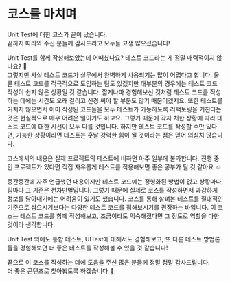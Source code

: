 # 코스를 마치며

Unit Test에 대한 코스가 끝이 났습니다.   
끝까지 따라와 주신 분들께 감사드리고 모두들 고생 많으셨습니다! <br>

Unit Test를 함께 작성해보았는데 어떠셨나요? 테스트 코드라는 게 정말 매력적이지 않나요? 🙌    
그렇지만 사실 테스트 코드가 실무에서 완벽하게 사용되기는 많이 어렵다고 합니다. 물론 테스트 코드를 적극적으로 도입하는 팀도 있겠지만 대부분의 경우에는 테스트 코드 작성이 쉽지 않은 상황일 것 같습니다. 짧게나마 경험해보신 것처럼 테스트 코드를 작성하는 데에는 시간도 오래 걸리고 신경 써야 할 부분도 많기 때문이겠지요. 또한 테스트를 거치지 않으면서 이미 작성된 코드들을 모두 테스트가 가능하도록 리팩토링을 거친다는 것은 현실적으로 매우 어려운 일이기도 하고요. 그렇기 때문에 각자 처한 상황에 따라 테스트 코드에 대한 시선이 모두 다를 것입니다. 하지만 테스트 코드를 작성할 수만 있다면, 가능한 상황이라면 테스트는 훗날 강력한 힘이 될 것이라는 점은 믿어 의심치 않습니다. <br>

코스에서의 내용은 실제 프로젝트의 테스트에 비하면 아주 일부에 불과합니다. 진행 중인 프로젝트가 있다면 직접 자유롭게 테스트를 적용해보면 좋은 공부가 될 것 같아요 ☺️ <br>

중간중간에 자주 언급했던 내용이지만 테스트 코드에는 정형화된 방법이 없고 상황마다, 팀마다 그 기준은 천차만별입니다. 그렇기 때문에 실제로 코스를 작성하면서 과감하게 정보를 담아내기에는 어려움이 있기도 했습니다. 코스를 통해 살펴본 테스트를 절대적인 기준으로 삼으시기보다는 다양한 테스트 코드를 접해보시기를 권장하는 바입니다. 이 코스는 테스트 코드를 함께 작성해보고, 조금이라도 익숙해졌다면 그 정도로 역할을 다한 것이라 생각합니다. <br>

Unit Test 외에도 통합 테스트, UITest에 대해서도 경험해보고, 또 다른 테스트 방법론들을 경험해보면 더 좋은 테스트를 작성해볼 수 있을 것 같습니다! <br>

끝으로 이 코스를 작성하는 데에 도움을 주신 많은 분들께 정말 정말 감사드립니다.   
더 좋은 콘텐츠로 찾아뵙도록 하겠습니다 🌳

<br>

